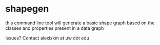 # shapegen

this command line tool will generate a basic shape graph based on the classes and properties present in a data graph



Issues? Contact alexiskm at uw dot edu

